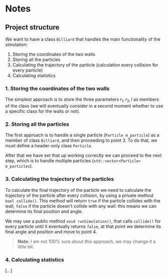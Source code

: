 # Notes

## Project structure

We want to have a class `Billiard` that handles the main functionality of the simulation:
1. Storing the coordinates of the two walls
2. Storing all the particles
3. Calculating the trajectory of the particle (calculation every collision for every particle)
4. Calculating statistics


### 1. Storing the coordinates of the two walls

The simplest approach is to store the three parameters $r_1, r_2, l$ as members of the class (we will eventually consider in a second moment whether to use a specific class for the walls or not).


### 2. Storing all the particles

The first approach is to handle a single particle (`Particle m_particle`) as a member of class `Billiard`, and then proceeding to point 3. To do that, we must define a header-only class `Particle`. 

After that we have set that up working correctly we can proceed to the next step, which is to handle multiple particles (`std::vector<Particle> m_particles`).


### 3. Calculating the trajectory of the particles 

To calculate the final trajectory of the particle we need to calculate the trajectory of the particle after every collision, by using a private method `bool collide()`. This method will return `true` if the particle collides with the wall, `false` if the particle doesn't collide with any wall: this means we can determine its final position and angle.

We may use a public method `void runSimulation()`, that calls `collide()` for every particle until it eventually returns `false`, at that point we determine its final angle and position and move to point 4.

> **Note:** I am not 100% sure about this approach, we may change it a little bit.


### 4. Calculating statistics

[...]



